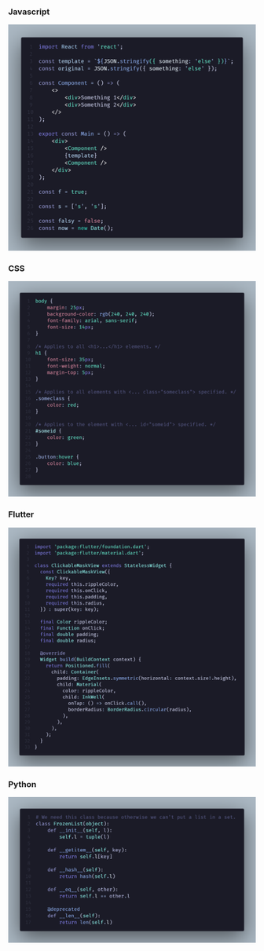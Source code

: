 ### Javascript

![javascript](assets/images/js.png)

### CSS

![css](assets/images/css.png)

### Flutter

![flutter](assets/images/flutter.png)

### Python

![python](assets/images/py.png)
